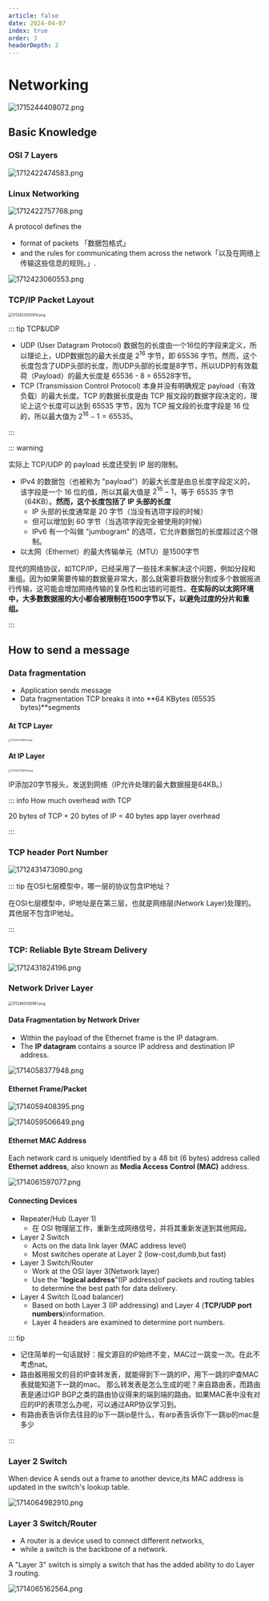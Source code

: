 ```yaml
---
article: false
date: 2024-04-07
index: true
order: 3
headerDepth: 2
---
```


# Networking

![1715244408072.png](https://pic.hanjiaming.com.cn/2024/05/09/97efe5ed22dd6.png)

## Basic Knowledge

### OSI 7 Layers

![1712422474583.png](https://pic.hanjiaming.com.cn/2024/04/07/cd0cf0ff479fe.png)

### Linux Networking

![1712422757768.png](https://pic.hanjiaming.com.cn/2024/04/07/aff2131733b8b.png)

A protocol defines the 

- format of packets 「数据包格式」
- and the rules for communicating them across the network「以及在网络上传输这些信息的规则。」.

![1712423060553.png](https://pic.hanjiaming.com.cn/2024/04/07/5066042e34b69.png)

### TCP/IP Packet Layout

<img src="https://pic.hanjiaming.com.cn/2024/04/07/6fa9238e7ba8a.png" alt="1712423502914.png" style="zoom: 50%;" />

::: tip TCP&UDP

- UDP (User Datagram Protocol) 数据包的长度由一个16位的字段来定义，所以理论上，UDP数据包的最大长度是 $2^{16}$ 字节，即 65536 字节。然而，这个长度包含了UDP头部的长度，而UDP头部的长度是8字节，所以UDP的有效载荷（Payload）的最大长度是 65536 - 8 = 65528字节。
- TCP (Transmission Control Protocol) 本身并没有明确规定 payload（有效负载）的最大长度。TCP 的数据长度是由 TCP 报文段的数据字段决定的，理论上这个长度可以达到 65535 字节，因为 TCP 报文段的长度字段是 16 位的，所以最大值为 $2^{16}-1=65535$。

:::

::: warning

实际上 TCP/UDP 的 payload 长度还受到 IP 层的限制。

- IPv4 的数据包（也被称为 "payload"）的最大长度是由总长度字段定义的，该字段是一个 16 位的值，所以其最大值是 $2^{16} - 1$，等于 65535 字节（64KB）。**然而，这个长度包括了 IP 头部的长度**
  - IP 头部的长度通常是 20 字节（当没有选项字段的时候）
  - 但可以增加到 60 字节（当选项字段完全被使用的时候）
  - IPv6 有一个叫做 "jumbogram" 的选项，它允许数据包的长度超过这个限制。
- 以太网（Ethernet）的最大传输单元（MTU）是1500字节

现代的网络协议，如TCP/IP，已经采用了一些技术来解决这个问题，例如分段和重组。因为如果需要传输的数据量非常大，那么就需要将数据分割成多个数据报进行传输，这可能会增加网络传输的复杂性和出错的可能性。**在实际的以太网环境中，大多数数据报的大小都会被限制在1500字节以下，以避免过度的分片和重组。**

:::

## How to send a message

### Data fragmentation

- Application sends message
- Data fragmentation TCP breaks it into **64 KBytes (65535 bytes)**segments

#### At TCP Layer

<img src="https://pic.hanjiaming.com.cn/2024/04/07/9941bef73050a.png" alt="1712423718657.png" style="zoom:33%;" />

#### At IP Layer

<img src="https://pic.hanjiaming.com.cn/2024/04/07/bb76ef48a38f3.png" alt="1712423790674.png" style="zoom: 33%;" />

IP添加20字节报头，发送到网络（IP允许处理的最大数据报是64KB。）

::: info How much overhead with TCP

20 bytes of TCP + 20 bytes of IP = 40 bytes app layer overhead

:::

### TCP header Port Number

![1712431473090.png](https://pic.hanjiaming.com.cn/2024/04/07/db206c1c91394.png)

::: tip 在OSI七层模型中，哪一层的协议包含IP地址？

在OSI七层模型中，IP地址是在第三层，也就是网络层(Network Layer)处理的。其他层不包含IP地址。

:::

### TCP: Reliable Byte Stream Delivery

![1712431824196.png](https://pic.hanjiaming.com.cn/2024/04/07/5b0047c6c200d.png)

### Network Driver Layer

<img src="https://pic.hanjiaming.com.cn/2024/04/07/97b2e59119d47.png" alt="1712465355981.png" style="zoom:50%;" />

#### Data Fragmentation by Network Driver

- Within the payload of the Ethernet frame is the IP datagram.
- The **IP datagram** contains a source IP address and destination IP address.

![1714058377948.png](https://pic.hanjiaming.com.cn/2024/04/25/52761c4cddce8.png)

#### Ethernet Frame/Packet

![1714059408395.png](https://pic.hanjiaming.com.cn/2024/04/25/549a4933eac6d.png)

![1714059506649.png](https://pic.hanjiaming.com.cn/2024/04/25/0b59475e8674b.png)

#### Ethernet MAC Address

Each network card is uniquely identified by a 48 bit (6 bytes) address called **Ethernet address**, also known as **Media Access Control (MAC)** address.

![1714061597077.png](https://pic.hanjiaming.com.cn/2024/04/26/c271392c60aee.png)

#### Connecting Devices

- Repeater/Hub (Layer 1)
  - 在 OSl 物理层工作，重新生成网络信号，并将其重新发送到其他网段。
- Layer 2 Switch
  - Acts on the data link layer (MAC address level)
  - Most switches operate at Layer 2 (low-cost,dumb,but fast)
- Layer 3 Switch/Router
  - Work at the OSI layer 3(Network layer)
  - Use the "**logical address**"(IP address)of packets and routing tables to determine the best path for data delivery.
- Layer 4 Switch (Load balancer)
  - Based on both Layer 3 (IP addressing) and Layer 4 (**TCP/UDP port numbers**)information.
  - Layer 4 headers are examined to determine port numbers.




::: tip

- 记住简单的一句话就好：报文源目的IP始终不变，MAC过一跳变一次。在此不考虑nat。
- 路由器用报文的目的IP查转发表，就能得到下一跳的IP，用下一跳的IP查MAC表就能知道下一跳的mac。
  那么转发表是怎么生成的呢？来自路由表，而路由表是通过IGP BGP之类的路由协议得来的端到端的路由。如果MAC表中没有对应的IP的表项怎么办呢，可以通过ARP协议学习到。
- 有路由表告诉你去往目的ip下一跳ip是什么，有arp表告诉你下一跳ip的mac是多少

:::

### Layer 2 Switch

When device A sends out a frame to another device,its MAC address is updated in the switch's lookup table.

![1714064982910.png](https://pic.hanjiaming.com.cn/2024/04/26/f1f3ee4f54804.png)

### Layer 3 Switch/Router

- A router is a device used to connect different networks,
- while a switch is the backbone of a network.

A "Layer 3" switch is simply a switch that has the added ability to do Layer 3 routing.

![1714065162564.png](https://pic.hanjiaming.com.cn/2024/04/26/cb03b1e137956.png)











